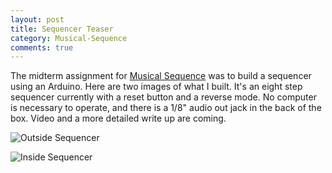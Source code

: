 ```yaml
---
layout: post
title: Sequencer Teaser
category: Musical-Sequence
comments: true
---
```


The midterm assignment for [Musical Sequence](/Musical-Sequence) was to build a sequencer using an Arduino. Here are two images of what I built. It's an eight step sequencer currently with a reset button and a reverse mode. No computer is necessary to operate, and there is a 1/8" audio out jack in the back of the box. Video and a more detailed write up are coming.

![Outside Sequencer](http://sklise.s3.amazonaws.com/musical-sequence/midterm-sequencer-outside.jpg)

![Inside Sequencer](http://sklise.s3.amazonaws.com/musical-sequence/midterm-sequencer-inside.jpg)